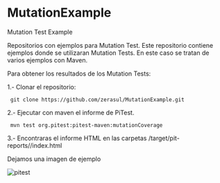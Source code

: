 # MutationExample
Mutation Test Example

Repositorios con ejemplos para Mutation Test. Este repositorio contiene ejemplos donde se utilizaran Mutation Tests. En este caso se tratan de varios ejemplos con Maven.

Para obtener los resultados de los Mutation Tests:

1.- Clonar el repositorio:

``` git clone https://github.com/zerasul/MutationExample.git```

2.- Ejecutar con maven el informe de PiTest.

``` mvn test org.pitest:pitest-maven:mutationCoverage```

3.- Encontraras el informe HTML en las carpetas <proyecto>/target/pit-reports/<fecha>/index.html

Dejamos una imagen de ejemplo

![pitest](pitest.PNG)
